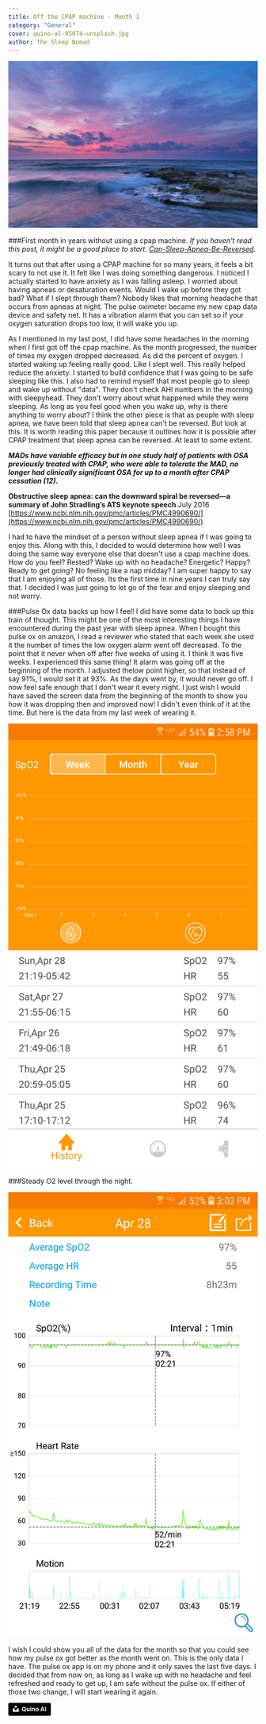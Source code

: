 ```yaml
---
title: Off the CPAP machine - Month 1
category: "General"
cover: quino-al-95074-unsplash.jpg
author: The Sleep Nomad
---
```


![unsplash.com](./quino-al-95074-unsplash.jpg)

###First month in years without using a cpap machine.
_If you haven't read this post, it might be a good place to start.
[Can-Sleep-Apnea-Be-Reversed](/Can-Sleep-Apnea-Be-Reversed)._

It turns out that after using a CPAP machine for so many years, it feels a bit scary to not use it. It felt like I was doing something dangerous. I noticed I actually started to have anxiety as I was falling asleep. I worried about having apneas or desaturation events. Would I wake up before they got bad? What if I slept through them? Nobody likes that morning headache that occurs from apneas at night. The pulse oximeter became my new cpap data device and safety net. It has a vibration alarm that you can set so if your oxygen saturation drops too low, it will wake you up.

As I mentioned in my last post, I did have some headaches in the morning when I first got off the cpap machine. As the month progressed, the number of times my oxygen dropped decreased. As did the percent of oxygen. I started waking up feeling really good. Like I slept well. This really helped reduce the anxiety. I started to build confidence that I was going to be safe sleeping like this. I also had to remind myself that most people go to sleep and wake up without "data". They don't check AHI numbers in the morning with sleepyhead. They don't worry about what happened while they were sleeping. As long as you feel good when you wake up, why is there anything to worry about? I think the other piece is that as people with sleep apnea, we have been told that sleep apnea can't be reversed. But look at this. It is worth reading this paper because it outlines how it is possible after CPAP treatment that sleep apnea can be reversed. At least to some extent.

_**MADs have variable efficacy but in one study half of patients with OSA previously treated with CPAP, who were able to tolerate the MAD, no longer had clinically significant OSA for up to a month after CPAP cessation (12).**_

**Obstructive sleep apnea: can the downward spiral be reversed—a summary of John Stradling’s ATS keynote speech** July 2016
[https://www.ncbi.nlm.nih.gov/pmc/articles/PMC4990690/](https://www.ncbi.nlm.nih.gov/pmc/articles/PMC4990690/)

I had to have the mindset of a person without sleep apnea if I was going to enjoy this. Along with this, I decided to would determine how well I was doing the same way everyone else that doesn't use a cpap machine does. How do you feel? Rested? Wake up with no headache? Energetic? Happy? Ready to get going? No feeling like a nap midday? I am super happy to say that I am enjoying all of those. Its the first time in nine years I can truly say that. I decided I was just going to let go of the fear and enjoy sleeping and not worry.

###Pulse Ox data backs up how I feel!
I did have some data to back up this train of thought. This might be one of the most interesting things I have encountered during the past year with sleep apnea. When I bought this pulse ox on amazon, I read a reviewer who stated that each week she used it the number of times the low oxygen alarm went off decreased. To the point that it never when off after five weeks of using it. I think it was five weeks. I experienced this same thing! It alarm was going off at the beginning of the month. I adjusted thelow point higher, so that instead of say 91%, I would set it at 93%. As the days went by, it would never go off. I now feel safe enough that I don't wear it every night. I just wish I would have saved the screen data from the beginning of the month to show you how it was dropping then and improved now! I didn't even think of it at the time. But here is the data from my last week of wearing it.

![PulseOxDetail](./PulseOxOverview.jpg)

###Steady O2 level through the night.

![PulseOxDetail](./PulseOxDetail.jpg)

I wish I could show you all of the data for the month so that you could see how my pulse ox got better as the month went on. This is the only data I have. The pulse ox app is on my phone and it only saves the last five days. I decided that from now on, as long as I wake up with no headache and feel refreshed and ready to get up, I am safe without the pulse ox. If either of those two change, I will start wearing it again.

<a style="background-color:black;color:white;text-decoration:none;padding:4px 6px;font-family:-apple-system, BlinkMacSystemFont, &quot;San Francisco&quot;, &quot;Helvetica Neue&quot;, Helvetica, Ubuntu, Roboto, Noto, &quot;Segoe UI&quot;, Arial, sans-serif;font-size:12px;font-weight:bold;line-height:1.2;display:inline-block;border-radius:3px" href="https://unsplash.com/@quinoal?utm_medium=referral&amp;utm_campaign=photographer-credit&amp;utm_content=creditBadge" target="_blank" rel="noopener noreferrer" title="Download free do whatever you want high-resolution photos from Quino Al"><span style="display:inline-block;padding:2px 3px"><svg xmlns="http://www.w3.org/2000/svg" style="height:12px;width:auto;position:relative;vertical-align:middle;top:-2px;fill:white" viewBox="0 0 32 32"><title>unsplash-logo</title><path d="M10 9V0h12v9H10zm12 5h10v18H0V14h10v9h12v-9z"></path></svg></span><span style="display:inline-block;padding:2px 3px">Quino Al</span></a>
